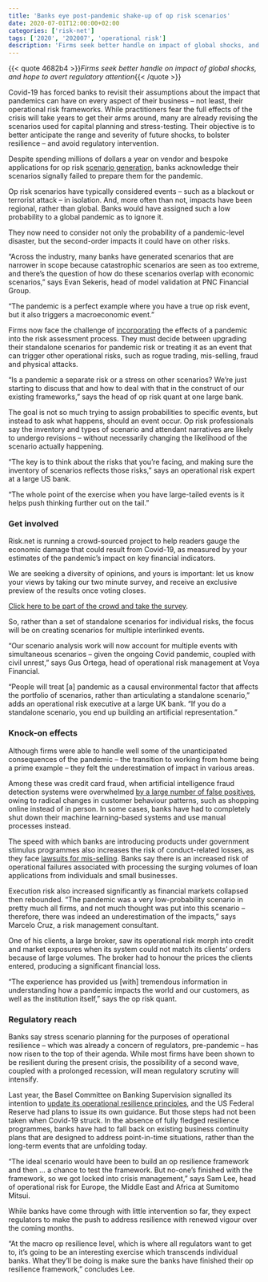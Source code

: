 ```yaml
---
title: 'Banks eye post-pandemic shake-up of op risk scenarios'
date: 2020-07-01T12:00:00+02:00
categories: ['risk-net']
tags: ['2020', '202007', 'operational risk']
description: 'Firms seek better handle on impact of global shocks, and hope to avert regulatory attention'
---
```


{{< quote 4682b4 >}}_Firms seek better handle on impact of global shocks, and hope to avert regulatory attention_{{< /quote >}}

Covid-19 has forced banks to revisit their assumptions about the impact that pandemics can have on every aspect of their business – not least, their operational risk frameworks. While practitioners fear the full effects of the crisis will take years to get their arms around, many are already revising the scenarios used for capital planning and stress-testing. Their objective is to better anticipate the range and severity of future shocks, to bolster resilience – and avoid regulatory intervention.

Despite spending millions of dollars a year on vendor and bespoke applications for op risk [scenario generation](http://www.risk.net/risk-management/6767536/aba-scenario-analysis-project-could-aid-ccar-comparability), banks acknowledge their scenarios signally failed to prepare them for the pandemic.

Op risk scenarios have typically considered events – such as a blackout or terrorist attack – in isolation. And, more often than not, impacts have been regional, rather than global. Banks would have assigned such a low probability to a global pandemic as to ignore it.

They now need to consider not only the probability of a pandemic-level disaster, but the second-order impacts it could have on other risks.

“Across the industry, many banks have generated scenarios that are narrower in scope because catastrophic scenarios are seen as too extreme, and there’s the question of how do these scenarios overlap with economic scenarios,” says Evan Sekeris, head of model validation at PNC Financial Group.

“The pandemic is a perfect example where you have a true op risk event, but it also triggers a macroeconomic event.”

Firms now face the challenge of [incorporating](https://www.risk.net/risk-management/7552516/covid-scenarios-finding-the-worst-worst-case) the effects of a pandemic into the risk assessment process. They must decide between upgrading their standalone scenarios for pandemic risk or treating it as an event that can trigger other operational risks, such as rogue trading, mis-selling, fraud and physical attacks.

“Is a pandemic a separate risk or a stress on other scenarios? We’re just starting to discuss that and how to deal with that in the construct of our existing frameworks,” says the head of op risk quant at one large bank.

The goal is not so much trying to assign probabilities to specific events, but instead to ask what happens, should an event occur. Op risk professionals say the inventory and types of scenario and attendant narratives are likely to undergo revisions – without necessarily changing the likelihood of the scenario actually happening.

“The key is to think about the risks that you’re facing, and making sure the inventory of scenarios reflects those risks,” says an operational risk expert at a large US bank.

“The whole point of the exercise when you have large-tailed events is it helps push thinking further out on the tail.”

### Get involved

Risk.net is running a crowd-sourced project to help readers gauge the economic damage that could result from Covid-19, as measured by your estimates of the pandemic’s impact on key financial indicators.

We are seeking a diversity of opinions, and yours is important: let us know your views by taking our two minute survey, and receive an exclusive preview of the results once voting closes.

[Click here to be part of the crowd and take the survey](https://www.surveygizmo.eu/s3/90249788/Financial-Risk-Covid-II).

So, rather than a set of standalone scenarios for individual risks, the focus will be on creating scenarios for multiple interlinked events.

“Our scenario analysis work will now account for multiple events with simultaneous scenarios – given the ongoing Covid pandemic, coupled with civil unrest,” says Gus Ortega, head of operational risk management at Voya Financial.

“People will treat [a] pandemic as a causal environmental factor that affects the portfolio of scenarios, rather than articulating a standalone scenario,” adds an operational risk executive at a large UK bank. “If you do a standalone scenario, you end up building an artificial representation.”

### Knock-on effects

Although firms were able to handle well some of the unanticipated consequences of the pandemic – the transition to working from home being a prime example – they felt the underestimation of impact in various areas.

Among these was credit card fraud, when artificial intelligence fraud detection systems were overwhelmed [by a large number of false positives](https://www.risk.net/risk-management/7520706/covid-19-frazzles-ai-fraud-systems), owing to radical changes in customer behaviour patterns, such as shopping online instead of in person. In some cases, banks have had to completely shut down their machine learning-based systems and use manual processes instead.

The speed with which banks are introducing products under government stimulus programmes also increases the risk of conduct-related losses, as they face [lawsuits for mis-selling](https://www.risk.net/risk-management/7533606/emergency-covid-loans-carry-high-mis-selling-risk-banks-fear). Banks say there is an increased risk of operational failures associated with processing the surging volumes of loan applications from individuals and small businesses.

Execution risk also increased significantly as financial markets collapsed then rebounded. “The pandemic was a very low-probability scenario in pretty much all firms, and not much thought was put into this scenario – therefore, there was indeed an underestimation of the impacts,” says Marcelo Cruz, a risk management consultant.

One of his clients, a large broker, saw its operational risk morph into credit and market exposures when its system could not match its clients’ orders because of large volumes. The broker had to honour the prices the clients entered, producing a significant financial loss.

“The experience has provided us [with] tremendous information in understanding how a pandemic impacts the world and our customers, as well as the institution itself,” says the op risk quant.

### Regulatory reach

Banks say stress scenario planning for the purposes of operational resilience – which was already a concern of regulators, pre-pandemic – has now risen to the top of their agenda. While most firms have been shown to be resilient during the present crisis, the possibility of a second wave, coupled with a prolonged recession, will mean regulatory scrutiny will intensify.

Last year, the Basel Committee on Banking Supervision signalled its intention to [update its operational resilience principles](https://www.risk.net/risk-management/6747901/basel-set-to-update-op-risk-and-resilience-principles), and the US Federal Reserve had plans to issue its own guidance. But those steps had not been taken when Covid-19 struck. In the absence of fully fledged resilience programmes, banks have had to fall back on existing business continuity plans that are designed to address point-in-time situations, rather than the long-term events that are unfolding today.

“The ideal scenario would have been to build an op resilience framework and then … a chance to test the framework. But no-one’s finished with the framework, so we got locked into crisis management,” says Sam Lee, head of operational risk for Europe, the Middle East and Africa at Sumitomo Mitsui.

While banks have come through with little intervention so far, they expect regulators to make the push to address resilience with renewed vigour over the coming months.

“At the macro op resilience level, which is where all regulators want to get to, it’s going to be an interesting exercise which transcends individual banks. What they’ll be doing is make sure the banks have finished their op resilience framework,” concludes Lee.

